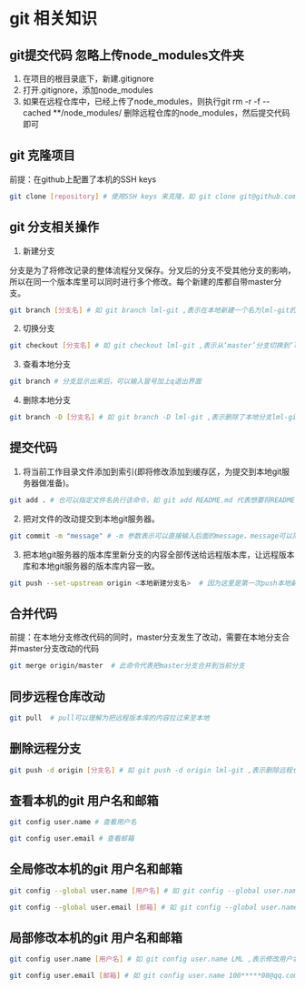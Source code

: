 # git 相关知识

## git提交代码 忽略上传node_modules文件夹

1. 在项目的根目录底下，新建.gitignore
2. 打开.gitignore，添加node_modules
3. 如果在远程仓库中，已经上传了node_modules，则执行git rm -r -f --cached **/node_modules/ 删除远程仓库的node_modules，然后提交代码即可

## git 克隆项目

前提：在github上配置了本机的SSH keys

```bash
git clone [repository] # 使用SSH keys 来克隆，如 git clone git@github.com:LINXIAOXU/qa-docs.git
```

## git 分支相关操作

1. 新建分支

分支是为了将修改记录的整体流程分叉保存。分叉后的分支不受其他分支的影响，所以在同一个版本库里可以同时进行多个修改。每个新建的库都自带master分支。

```bash
git branch [分支名] # 如 git branch lml-git ,表示在本地新建一个名为lml-git的分支
```

2. 切换分支

```bash
git checkout [分支名] # 如 git checkout lml-git ,表示从‘master’分支切换到‘lml-git’分支
```

3. 查看本地分支

```bash
git branch # 分支显示出来后，可以输入冒号加上q退出界面
```

4. 删除本地分支

```bash
git branch -D [分支名] # 如 git branch -D lml-git ,表示删除了本地分支lml-git,注意：删除本地分支必须切换到master删除
```

## 提交代码

1. 将当前工作目录文件添加到索引(即将修改添加到缓存区，为提交到本地git服务器做准备)。

```bash
git add . # 也可以指定文件名执行该命令，如 git add README.md 代表想要将README.md这个文件添加到缓存区，等待提交
```

2. 把对文件的改动提交到本地git服务器。

```bash
git commit -m "message" # -m 参数表示可以直接输入后面的message，message可以简略写这次改动文件的原因或者内容，将内容提交到缓存区
```

3. 把本地git服务器的版本库里新分支的内容全部传送给远程版本库，让远程版本库和本地git服务器的版本库内容一致。

```bash
git push --set-upstream origin <本地新建分支名>  # 因为这里是第一次push本地新分支，所以需指明本地新分支名，下一次再push这个分支，就只需要执行“git push”命令了，将缓存区的内容提交到远程仓库
```

## 合并代码

前提：在本地分支修改代码的同时，master分支发生了改动，需要在本地分支合并master分支改动的代码

```bash
git merge origin/master  # 此命令代表把master分支合并到当前分支
```

## 同步远程仓库改动

```bash
git pull  # pull可以理解为把远程版本库的内容拉过来至本地
```

## 删除远程分支

```bash
git push -d origin [分支名] # 如 git push -d origin lml-git ,表示删除远程仓库的lml-git分支
```

## 查看本机的git 用户名和邮箱

```bash
git config user.name # 查看用户名

git config user.email # 查看邮箱
```

## 全局修改本机的git 用户名和邮箱

```bash
git config --global user.name [用户名] # 如 git config --global user.name LML ,表示修改用户名为LML

git config --global user.email [邮箱] # 如 git config --global user.name 100*****08@qq.com ,表示修改邮箱为100*****08@qq.com
```

## 局部修改本机的git 用户名和邮箱

```bash
git config user.name [用户名] # 如 git config user.name LML ,表示修改用户名为LML

git config user.email [邮箱] # 如 git config user.name 100*****08@qq.com ,表示修改邮箱为100*****08@qq.com
```